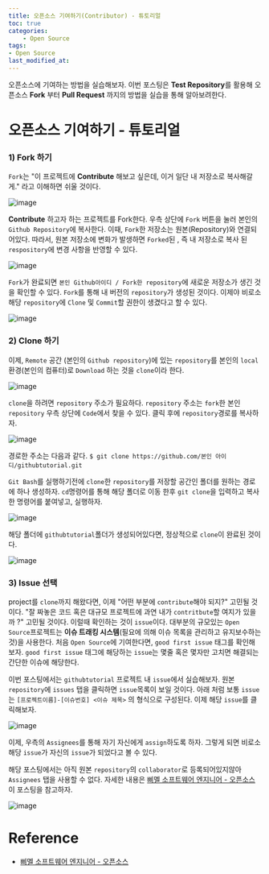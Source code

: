 ```yaml
---
title: 오픈소스 기여하기(Contributor) - 튜토리얼
toc: true
categories:	
    - Open Source
tags:
- Open Source
last_modified_at: 
---
```


  오픈소스에 기여하는 방법을 실습해보자. 이번 포스팅은 **Test Repository**를 활용해 오픈소스 **Fork** 부터 **Pull Request** 까지의 방법을 실습을 통해 알아보려한다.

# 오픈소스 기여하기 - 튜토리얼

### 1) Fork 하기

`Fork`는 "이 프로젝트에 **Contribute** 해보고 싶은데, 이거 일단 내 저장소로 복사해갈게." 라고 이해하면 쉬울 것이다.

![image](https://user-images.githubusercontent.com/49560745/104179225-dc970880-544e-11eb-9cc8-d695546e541e.png)

 **Contribute** 하고자 하는 프로젝트를 Fork한다. 우측 상단에 `Fork` 버튼을 눌러 본인의 `Github Repository`에 복사한다. 이때, `Fork`한 저장소는 원본(Repository)와 연결되어있다. 따라서, 원본 저장소에 변화가 발생하면 `Forked`된 , 즉 내 저장소로 복사 된 `respository`에 변경 사항을 반영할 수 있다.

![image](https://user-images.githubusercontent.com/49560745/104177225-c50a5080-544b-11eb-9783-be4020d565aa.png)

`Fork`가 완료되면 `본인 Github아이디 / Fork한 repository`에 새로운 저장소가 생긴 것을 확인할 수 있다. `Fork`를 통해 내 버전의 `repository`가 생성된 것이다. 이제야 비로소 해당 `repository`에 `Clone` 및 `Commit`할 권한이 생겼다고 할 수 있다.

![image](https://user-images.githubusercontent.com/49560745/104178326-79f13d00-544d-11eb-835c-7cde348a149d.png)



### 2) Clone 하기

 이제, `Remote` 공간 (본인의 `Github repository`)에 있는 `repository`를 본인의 `local` 환경(본인의 컴퓨터)로 `Download` 하는 것을 `clone`이라 한다. 

![image](https://user-images.githubusercontent.com/49560745/104179503-4ca58e80-544f-11eb-9a5f-11230e248b7a.png)

`clone`을 하려면 `repository` 주소가 필요하다. `repository` 주소는 `fork`한 본인 `repository` 우측 상단에 `Code`에서 찾을 수 있다. 클릭 후에 `repository`경로를 복사하자. 

![image](https://user-images.githubusercontent.com/49560745/104179808-c6d61300-544f-11eb-9637-10496b5fbaba.png)

경로한 주소는 다음과 같다. `$ git clone https://github.com/본인 아이디/githubtutorial.git`

`Git Bash`를 실행하기전에 `clone`한 `repository`를 저장할 공간인 폴더를 원하는 경로에 하나 생성하자. `cd`명령어를 통해 해당 폴더로 이동 한후 `git clone`을 입력하고 복사한 명령어를 붙여넣고, 실행하자.

![image](https://user-images.githubusercontent.com/49560745/104180487-8a56e700-5450-11eb-95f0-b69c6224a1bd.png)

해당 폴더에 `githubtutorial`폴더가 생성되어있다면, 정상적으로 `clone`이 완료된 것이다.

![image](https://user-images.githubusercontent.com/49560745/104180549-a5295b80-5450-11eb-8f5f-7af63e7989d4.png)

### 3) Issue 선택

project를 `clone`까지 해왔다면, 이제 "어떤 부분에 `contribute`해야 되지?" 고민될 것이다.  "잘 짜놓은 코드 혹은 대규모 프로젝트에 과연 내가 `contritbute`할 여지가 있을까 ?" 고민될 것이다.  이럴때 확인하는 것이 `issue`이다. 대부분의 규모있는 `Open Source`프로젝트는 **이슈 트래킹 시스템**(필요에 의해 이슈 목록을 관리하고 유지보수하는 것)을 사용한다. 처음 `Open Source`에 기여한다면,  `good first issue` 태그를 확인해보자. `good first issue` 태그에 해당하는 `issue`는 몇줄 혹은 몇자만 고치면 해결되는 간단한 이슈에 해당한다.

이번 포스팅에서는 `githubtutorial` 프로젝트 내 `issue`에서 실습해보자. 원본 `repository`에 `issues` 탭을 클릭하면 `issue`목록이 보일 것이다. 아래 처럼 보통 `issue`는  `[프로젝트이름]-[이슈번호] <이슈 제목>` 의 형식으로 구성된다. 이제 해당 `issue`를 클릭해보자.

![image](https://user-images.githubusercontent.com/49560745/104181793-b96e5800-5452-11eb-8be1-b56fa3ac2b71.png)

 이제, 우측의 `Assignees`를 통해 자기 자신에게 `assign`하도록 하자. 그렇게 되면 비로소 해당 `issue`가 자신의 `issue`가 되었다고 볼 수 있다.

해당 포스팅에서는 아직 원본 `repository`의 `collaborator`로 등록되어있지않아 `Assignees` 탭을 사용할 수 없다. 자세한 내용은 [삐멜 소프트웨어 엔지니어 - 오픈소스](https://imasoftwareengineer.tistory.com/5#recentComments ) 이 포스팅을 참고하자.



![image](https://user-images.githubusercontent.com/49560745/104182622-11f22500-5454-11eb-9cba-b7d9b8178e2c.png)

# Reference

- [삐멜 소프트웨어 엔지니어 - 오픈소스](https://imasoftwareengineer.tistory.com/5#recentComments )

